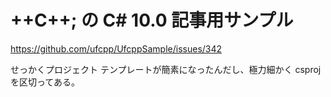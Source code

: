 # ++C++; の C# 10.0 記事用サンプル

https://github.com/ufcpp/UfcppSample/issues/342

せっかくプロジェクト テンプレートが簡素になったんだし、極力細かく csproj を区切ってある。
